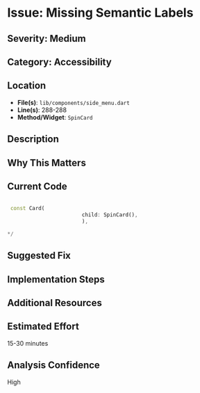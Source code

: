 # Issue: Missing Semantic Labels

## Severity: Medium

## Category: Accessibility

## Location
- **File(s)**: `lib/components/side_menu.dart`
- **Line(s)**: 288-288
- **Method/Widget**: `SpinCard`

## Description


## Why This Matters


## Current Code
```dart

 const Card(
                        child: SpinCard(),
                        ),

*/
```

## Suggested Fix


## Implementation Steps


## Additional Resources


## Estimated Effort
15-30 minutes

## Analysis Confidence
High
